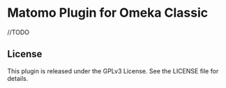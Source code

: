 # Matomo Plugin for Omeka Classic

//TODO

## License

This plugin is released under the GPLv3 License. See the LICENSE file for details.